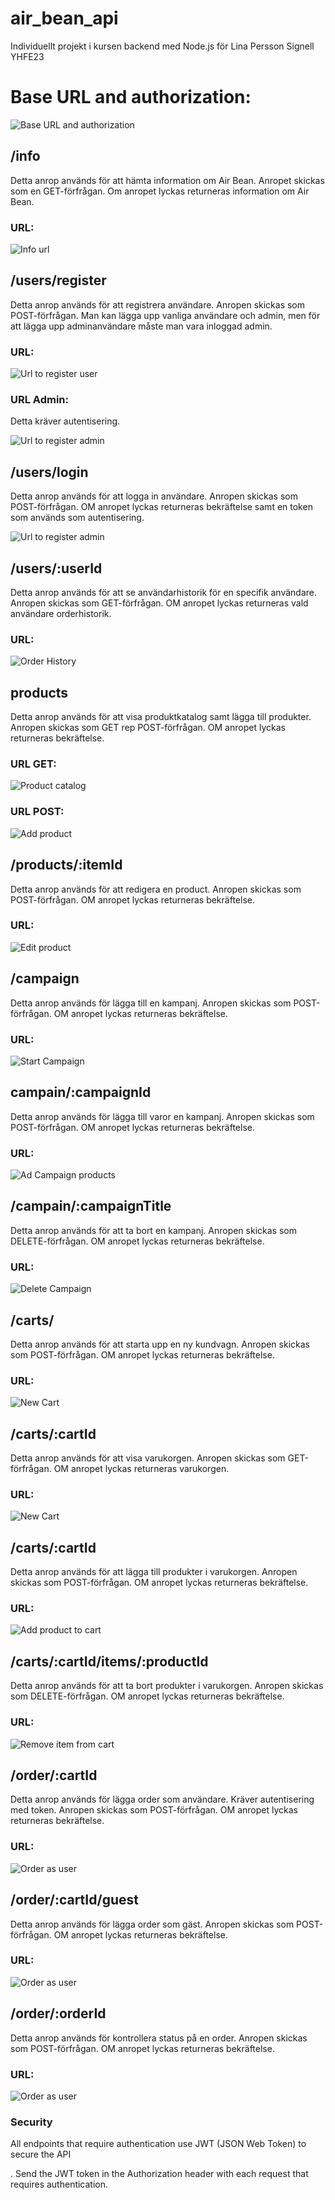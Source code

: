 # air_bean_api

Individuellt projekt i kursen backend med Node.js för Lina Persson Signell YHFE23

# Base URL and authorization:

![Base URL and authorization](images/baseUrlAndToken.png)

## /info

Detta anrop används för att hämta information om Air Bean. Anropet skickas som en GET-förfrågan. Om anropet lyckas returneras information om Air Bean.

### URL:

![Info url](images/info.png)

## /users/register

Detta anrop används för att registrera användare. Anropen skickas som POST-förfrågan. Man kan lägga upp vanliga användare och admin, men för att lägga upp adminanvändare måste man vara inloggad admin.

### URL:

![Url to register user](images/registerUserBodyUrl.png)

### URL Admin:

Detta kräver autentisering.

![Url to register admin](images/registerAdminBodyUrl.png)

## /users/login

Detta anrop används för att logga in användare. Anropen skickas som POST-förfrågan. OM anropet lyckas returneras bekräftelse samt en token som används som autentisering.

![Url to register admin](images/loginBodyUrl.png)

## /users/:userId

Detta anrop används för att se användarhistorik för en specifik användare. Anropen skickas som GET-förfrågan. OM anropet lyckas returneras vald användare orderhistorik.

### URL:

![Order History](images/userHistory.png)

## products

Detta anrop används för att visa produktkatalog samt lägga till produkter. Anropen skickas som GET rep POST-förfrågan. OM anropet lyckas returneras bekräftelse.

### URL GET:

![Product catalog](images/getProductCatalog.png)

### URL POST:

![Add product](images/addProductsBodyUrl.png)

## /products/:itemId

Detta anrop används för att redigera en product. Anropen skickas som POST-förfrågan. OM anropet lyckas returneras bekräftelse.

### URL:

![Edit product](images/editProduct.png)

## /campaign

Detta anrop används för lägga till en kampanj. Anropen skickas som POST-förfrågan. OM anropet lyckas returneras bekräftelse.

### URL:

![Start Campaign](images/startCampaign.png)

## campain/:campaignId

Detta anrop används för lägga till varor en kampanj. Anropen skickas som POST-förfrågan. OM anropet lyckas returneras bekräftelse.

### URL:

![Ad Campaign products](images/addCampaignProduct.png)

## /campain/:campaignTitle

Detta anrop används för att ta bort en kampanj. Anropen skickas som DELETE-förfrågan. OM anropet lyckas returneras bekräftelse.

### URL:

![Delete Campaign](images/deleteCampaign.png)

## /carts/

Detta anrop används för att starta upp en ny kundvagn. Anropen skickas som POST-förfrågan. OM anropet lyckas returneras bekräftelse.

### URL:

![New Cart](images/newCart.png)

## /carts/:cartId

Detta anrop används för att visa varukorgen. Anropen skickas som GET-förfrågan. OM anropet lyckas returneras varukorgen.

### URL:

![New Cart](images/viewCart.png)

## /carts/:cartId

Detta anrop används för att lägga till produkter i varukorgen. Anropen skickas som POST-förfrågan. OM anropet lyckas returneras bekräftelse.

### URL:

![Add product to cart](images/addToCart.png)

## /carts/:cartId/items/:productId

Detta anrop används för att ta bort produkter i varukorgen. Anropen skickas som DELETE-förfrågan. OM anropet lyckas returneras bekräftelse.

### URL:

![Remove item from cart](images/deleteProdCart.png)

## /order/:cartId

Detta anrop används för lägga order som användare. Kräver autentisering med token. Anropen skickas som POST-förfrågan. OM anropet lyckas returneras bekräftelse.

### URL:

![Order as user](images/orderAsUser.png)

## /order/:cartId/guest

Detta anrop används för lägga order som gäst. Anropen skickas som POST-förfrågan. OM anropet lyckas returneras bekräftelse.

### URL:

![Order as user](images/orderAsGuest.png)

## /order/:orderId

Detta anrop används för kontrollera status på en order. Anropen skickas som POST-förfrågan. OM anropet lyckas returneras bekräftelse.

### URL:

![Order as user](images/orderStatus.png)

### Security

All endpoints that require authentication use JWT (JSON Web Token) to secure the API

. Send the JWT token in the Authorization header with each request that requires authentication.
